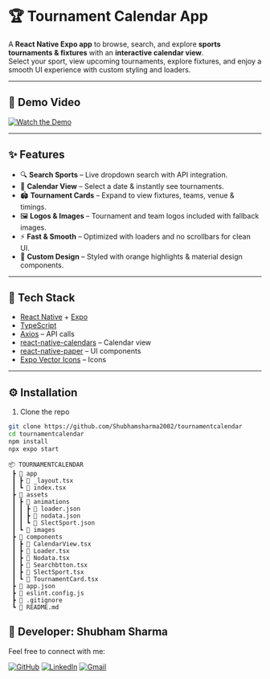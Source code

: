 # 🏆 Tournament Calendar App  

A **React Native Expo app** to browse, search, and explore **sports tournaments & fixtures** with an **interactive calendar view**.  
Select your sport, view upcoming tournaments, explore fixtures, and enjoy a smooth UI experience with custom styling and loaders.  

---
## 🎥 Demo Video  

[![Watch the Demo](https://img.youtube.com/vi/5qap5aO4i9A/maxresdefault.jpg)](https://drive.google.com/file/d/1OF3eEWlS22S9Q6iZhVNrNGkJbm2yvsHB/view?usp=sharing)

---

## ✨ Features  

- 🔍 **Search Sports** – Live dropdown search with API integration.  
- 📅 **Calendar View** – Select a date & instantly see tournaments.  
- 🏟 **Tournament Cards** – Expand to view fixtures, teams, venue & timings.  
- 🖼 **Logos & Images** – Tournament and team logos included with fallback images.  
- ⚡ **Fast & Smooth** – Optimized with loaders and no scrollbars for clean UI.  
- 🎨 **Custom Design** – Styled with orange highlights & material design components.  

---

## 🚀 Tech Stack  

- [React Native](https://reactnative.dev/) + [Expo](https://expo.dev/)  
- [TypeScript](https://www.typescriptlang.org/)  
- [Axios](https://axios-http.com/) – API calls  
- [react-native-calendars](https://github.com/wix/react-native-calendars) – Calendar view  
- [react-native-paper](https://callstack.github.io/react-native-paper/) – UI components  
- [Expo Vector Icons](https://icons.expo.fyi/) – Icons  

---

## ⚙️ Installation  

1. Clone the repo  
```bash
git clone https://github.com/Shubhamsharma2002/tournamentcalendar
cd tournamentcalendar
npm install
npx expo start
```
```
📦 TOURNAMENTCALENDAR
 ┣ 📂 app
 ┃ ┣ 📜 _layout.tsx
 ┃ ┗ 📜 index.tsx
 ┣ 📂 assets
 ┃ ┣ 📂 animations
 ┃ ┃ ┣ 📜 loader.json
 ┃ ┃ ┣ 📜 nodata.json
 ┃ ┃ ┗ 📜 SlectSport.json
 ┃ ┗ 📂 images
 ┣ 📂 components
 ┃ ┣ 📜 CalendarView.tsx
 ┃ ┣ 📜 Loader.tsx
 ┃ ┣ 📜 Nodata.tsx
 ┃ ┣ 📜 Searchbtton.tsx
 ┃ ┣ 📜 SlectSport.tsx
 ┃ ┗ 📜 TournamentCard.tsx
 ┣ 📜 app.json
 ┣ 📜 eslint.config.js
 ┣ 📜 .gitignore
 ┗ 📜 README.md

```
## 👤 Developer: Shubham Sharma

Feel free to connect with me:

[![GitHub](https://img.shields.io/badge/GitHub-181717?style=for-the-badge&logo=github&logoColor=white)](https://github.com/Shubhamsharma2002)  [![LinkedIn](https://img.shields.io/badge/LinkedIn-0A66C2?style=for-the-badge&logo=linkedin&logoColor=white)](https://www.linkedin.com/in/shubhamsharma2026/)   [![Gmail](https://img.shields.io/badge/Gmail-D14836?style=for-the-badge&logo=gmail&logoColor=white)](mailto:shubhamjii2002@gmail.com)